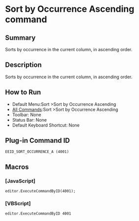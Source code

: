 # Sort by Occurrence Ascending command

## Summary

Sorts by occurrence in the current column, in ascending order.

## Description

Sorts by occurrence in the current column, in ascending order.

## How to Run

- Default Menu:Sort \>Sort by Occurrence Ascending
- [All Commands](../tools/all_commands):Sort \>Sort by Occurrence Ascending
- Toolbar: None
- Status Bar: None
- Default Keyboard Shortcut: None

## Plug-in Command ID

```
EEID_SORT_OCCURRENCE_A (4001)```

## Macros

### \[JavaScript\]

```
editor.ExecuteCommandByID(4001);
```

### \[VBScript\]

```
editor.ExecuteCommandByID 4001
```
